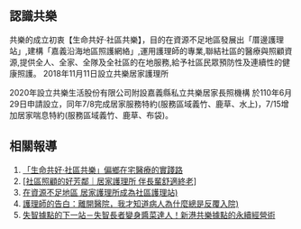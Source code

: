 ## 認識共樂
共樂的成立初衷【生命共好‧社區共樂】，目的在資源不足地區發展出「厝邊護理站」,建構「嘉義沿海地區照護網絡」,運用護理師的專業,聯結社區的醫療與照顧資源,提供全人、全家、全隊及全社區的在地服務,給予社區民眾預防性及連續性的健康照護。
2018年11月11日設立共樂居家護理所

2020年設立共樂生活股份有限公司附設嘉義縣私立共樂居家長照機構
於110年6月29日申請設立，同年7/8完成居家服務特約(服務區域義竹、鹿草、水上)，7/15增加居家喘息特約(服務區域義竹、鹿草、布袋)。



## 相關報導
1. [「生命共好‧社區共樂」偏鄉在宅醫療的實踐路](https://ms-harvest.com/post20220217/)    
1. [[社區照顧的好芳鄰｜居家護理所 伴長輩舒適終老]](https://www.hospice.org.tw/content/3849)    
1. [在資源不足地區 居家護理所成為社區護理站)](https://www.ankecare.com/article/2012-2022-06-28-14-41-04)    
1. [護理師的告白：離開醫院，我才知道病人為什麼總是反覆入院)](https://www.ilong-termcare.com/Article/Detail/1068?fbclid=IwAR0vz2hOsiBG_tk_LlYXw6TWpIrqFslTgJtxq3HNdvnc-Op2twTRwA3swgw)    
1. [失智據點的下一站－失智長者變身醬菜達人！新港共樂據點的永續經營術](https://www.ankecare.com/article/2684-2023-08-17-02-05-22?fbclid=IwAR0qSufK18fwMNFFCq6YnV-hxoqIUhUJiJfkSiuLJCGfYEFRNOUwuJclJ5s)
